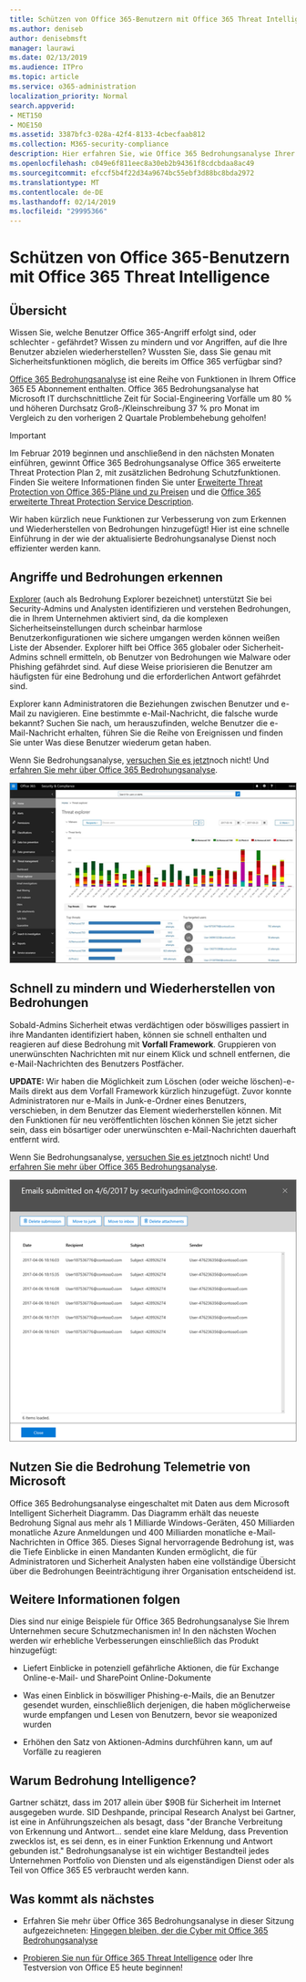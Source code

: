 ```yaml
---
title: Schützen von Office 365-Benutzern mit Office 365 Threat Intelligence
ms.author: deniseb
author: denisebmsft
manager: laurawi
ms.date: 02/13/2019
ms.audience: ITPro
ms.topic: article
ms.service: o365-administration
localization_priority: Normal
search.appverid:
- MET150
- MOE150
ms.assetid: 3387bfc3-028a-42f4-8133-4cbecfaab812
ms.collection: M365-security-compliance
description: Hier erfahren Sie, wie Office 365 Bedrohungsanalyse Ihrer Organisation Angriffe und Bedrohungen, erkennen und schnell zu mindern und Wiederherstellen von Bedrohungen helfen kann.
ms.openlocfilehash: c049e6f811eec8a30eb2b94361f8cdcbdaa8ac49
ms.sourcegitcommit: efccf5b4f22d34a9674bc55ebf3d88bc8bda2972
ms.translationtype: MT
ms.contentlocale: de-DE
ms.lasthandoff: 02/14/2019
ms.locfileid: "29995366"
---
```

# <a name="keep-your-office-365-users-safe-with-office-365-threat-intelligence"></a>Schützen von Office 365-Benutzern mit Office 365 Threat Intelligence

## <a name="overview"></a>Übersicht

Wissen Sie, welche Benutzer Office 365-Angriff erfolgt sind, oder schlechter - gefährdet? Wissen zu mindern und vor Angriffen, auf die Ihre Benutzer abzielen wiederherstellen? Wussten Sie, dass Sie genau mit Sicherheitsfunktionen möglich, die bereits im Office 365 verfügbar sind? 
  
[Office 365 Bedrohungsanalyse](office-365-ti.md) ist eine Reihe von Funktionen in Ihrem Office 365 E5 Abonnement enthalten. Office 365 Bedrohungsanalyse hat Microsoft IT durchschnittliche Zeit für Social-Engineering Vorfälle um 80 % und höheren Durchsatz Groß-/Kleinschreibung 37 % pro Monat im Vergleich zu den vorherigen 2 Quartale Problembehebung geholfen! 

> [!IMPORTANT]
> Im Februar 2019 beginnen und anschließend in den nächsten Monaten einführen, gewinnt Office 365 Bedrohungsanalyse Office 365 erweiterte Threat Protection Plan 2, mit zusätzlichen Bedrohung Schutzfunktionen. Finden Sie weitere Informationen finden Sie unter [Erweiterte Threat Protection von Office 365-Pläne und zu Preisen](https://products.office.com/exchange/advance-threat-protection) und die [Office 365 erweiterte Threat Protection Service Description](https://docs.microsoft.com/office365/servicedescriptions/office-365-advanced-threat-protection-service-description).
  
Wir haben kürzlich neue Funktionen zur Verbesserung von zum Erkennen und Wiederherstellen von Bedrohungen hinzugefügt! Hier ist eine schnelle Einführung in der wie der aktualisierte Bedrohungsanalyse Dienst noch effizienter werden kann.
  
## <a name="detect-intrusions-and-threats"></a>Angriffe und Bedrohungen erkennen

[Explorer](use-explorer-in-security-and-compliance.md) (auch als Bedrohung Explorer bezeichnet) unterstützt Sie bei Security-Admins und Analysten identifizieren und verstehen Bedrohungen, die in Ihrem Unternehmen aktiviert sind, da die komplexen Sicherheitseinstellungen durch scheinbar harmlose Benutzerkonfigurationen wie sichere umgangen werden können weißen Liste der Absender. Explorer hilft bei Office 365 globaler oder Sicherheit-Admins schnell ermitteln, ob Benutzer von Bedrohungen wie Malware oder Phishing gefährdet sind. Auf diese Weise priorisieren die Benutzer am häufigsten für eine Bedrohung und die erforderlichen Antwort gefährdet sind. 
  
Explorer kann Administratoren die Beziehungen zwischen Benutzer und e-Mail zu navigieren. Eine bestimmte e-Mail-Nachricht, die falsche wurde bekannt? Suchen Sie nach, um herauszufinden, welche Benutzer die e-Mail-Nachricht erhalten, führen Sie die Reihe von Ereignissen und finden Sie unter Was diese Benutzer wiederum getan haben.

Wenn Sie Bedrohungsanalyse, [versuchen Sie es jetzt](https://aka.ms/tryo365threatintel3)noch nicht! Und [erfahren Sie mehr über Office 365 Bedrohungsanalyse](https://aka.ms/readmoreabouto365threatintel).
  
![Screenshot der Bedrohung Explorer in Office 365, farbcodierte durch Malware-Familie](media/591338dd-252a-437d-b5f2-87aa42e74b0c.png)
  
## <a name="quickly-mitigate-and-recover-from-threats"></a>Schnell zu mindern und Wiederherstellen von Bedrohungen

Sobald-Admins Sicherheit etwas verdächtigen oder böswilliges passiert in ihre Mandanten identifiziert haben, können sie schnell enthalten und reagieren auf diese Bedrohung mit **Vorfall Framework**. Gruppieren von unerwünschten Nachrichten mit nur einem Klick und schnell entfernen, die e-Mail-Nachrichten des Benutzers Postfächer. 
  
 **UPDATE:** Wir haben die Möglichkeit zum Löschen (oder weiche löschen)-e-Mails direkt aus dem Vorfall Framework kürzlich hinzugefügt. Zuvor konnte Administratoren nur e-Mails in Junk-e-Ordner eines Benutzers, verschieben, in dem Benutzer das Element wiederherstellen können. Mit den Funktionen für neu veröffentlichten löschen können Sie jetzt sicher sein, dass ein bösartiger oder unerwünschten e-Mail-Nachrichten dauerhaft entfernt wird. 
  
Wenn Sie Bedrohungsanalyse, [versuchen Sie es jetzt](https://aka.ms/tryo365threatintel3)noch nicht! Und [erfahren Sie mehr über Office 365 Bedrohungsanalyse](https://aka.ms/readmoreabouto365threatintel).
  
![Screenshot der e-Mail-Liste der Vorfall-Wartung](media/9d8452d3-d8d2-4b26-81f9-76396e08dd17.png)
  
## <a name="leverage-the-threat-telemetry-of-microsoft"></a>Nutzen Sie die Bedrohung Telemetrie von Microsoft

Office 365 Bedrohungsanalyse eingeschaltet mit Daten aus dem Microsoft Intelligent Sicherheit Diagramm. Das Diagramm erhält das neueste Bedrohung Signal aus mehr als 1 Milliarde Windows-Geräten, 450 Milliarden monatliche Azure Anmeldungen und 400 Milliarden monatliche e-Mail-Nachrichten in Office 365. Dieses Signal hervorragende Bedrohung ist, was die Tiefe Einblicke in einen Mandanten Kunden ermöglicht, die für Administratoren und Sicherheit Analysten haben eine vollständige Übersicht über die Bedrohungen Beeinträchtigung ihrer Organisation entscheidend ist. 
  
## <a name="more-to-come"></a>Weitere Informationen folgen

Dies sind nur einige Beispiele für Office 365 Bedrohungsanalyse Sie Ihrem Unternehmen secure Schutzmechanismen in! In den nächsten Wochen werden wir erhebliche Verbesserungen einschließlich das Produkt hinzugefügt:
  
- Liefert Einblicke in potenziell gefährliche Aktionen, die für Exchange Online-e-Mail- und SharePoint Online-Dokumente
    
- Was einen Einblick in böswilliger Phishing-e-Mails, die an Benutzer gesendet wurden, einschließlich derjenigen, die haben möglicherweise wurde empfangen und Lesen von Benutzern, bevor sie weaponized wurden
    
- Erhöhen den Satz von Aktionen-Admins durchführen kann, um auf Vorfälle zu reagieren
    
## <a name="why-threat-intelligence"></a>Warum Bedrohung Intelligence?

Gartner schätzt, dass im 2017 allein über $90B für Sicherheit im Internet ausgegeben wurde. SID Deshpande, principal Research Analyst bei Gartner, ist eine in Anführungszeichen als besagt, dass "der Branche Verbreitung von Erkennung und Antwort... sendet eine klare Meldung, dass Prevention zwecklos ist, es sei denn, es in einer Funktion Erkennung und Antwort gebunden ist." Bedrohungsanalyse ist ein wichtiger Bestandteil jedes Unternehmen Portfolio von Diensten und als eigenständigen Dienst oder als Teil von Office 365 E5 verbraucht werden kann.
  
## <a name="whats-next"></a>Was kommt als nächstes

- Erfahren Sie mehr über Office 365 Bedrohungsanalyse in dieser Sitzung aufgezeichneten: [Hingegen bleiben, der die Cyber mit Office 365 Bedrohungsanalyse](https://myignite.microsoft.com/videos/53723)
    
- [Probieren Sie nun für Office 365 Threat Intelligence](https://aka.ms/tryo365threatintel3) oder Ihre Testversion von Office E5 heute beginnen! 
    

